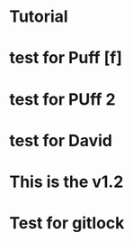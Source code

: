 # Tutorial

# test for Puff [f]
# test for PUff 2 
# test for David


# This is the v1.2

# Test for gitlock 
